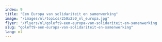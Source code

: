 ```yaml
---
index: 9
title: "Een Europa van solidariteit en samenwerking"
image: "/images/nl/topics/250x250_nl_europa.jpg"
flyer: "/flyers/nl/goleft9-een-europa-van-solidariteit-en-samenwerking.pdf"
slug: "goleft9-een-europa-van-solidariteit-en-samenwerking"
lang: nl
---
```

